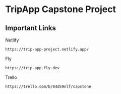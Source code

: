 # TripApp Capstone Project

## Important Links

Netlify

```
https://trip-app-project.netlify.app/
```

Fly

```
https://trip-app.fly.dev
```

Trello

```
https://trello.com/b/04dS9nlf/capstone
```
